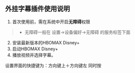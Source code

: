 ## 外挂字幕插件使用说明

1. 首次使用前，需在系统中开启**无障碍**权限
> + 无障碍一般在 设置->设备偏好->无障碍 的服务标签下面
2. 安装最新版本的HBOMAX Disney+
3. 启动HBOMAX Disney+ 
4. 播放视频并选择字幕。

设置界面的快捷键为：方向键上＋方向键左  同时按
